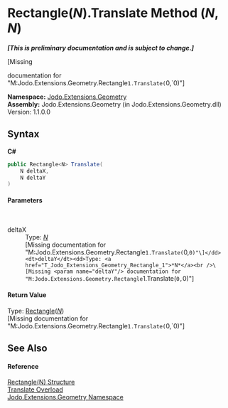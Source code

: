 # Rectangle(*N*).Translate Method (*N*, *N*)
 _**\[This is preliminary documentation and is subject to change.\]**_

\[Missing <summary> documentation for "M:Jodo.Extensions.Geometry.Rectangle`1.Translate(`0,`0)"\]

**Namespace:**&nbsp;<a href="N_Jodo_Extensions_Geometry">Jodo.Extensions.Geometry</a><br />**Assembly:**&nbsp;Jodo.Extensions.Geometry (in Jodo.Extensions.Geometry.dll) Version: 1.1.0.0

## Syntax

**C#**<br />
``` C#
public Rectangle<N> Translate(
	N deltaX,
	N deltaY
)
```


#### Parameters
&nbsp;<dl><dt>deltaX</dt><dd>Type: <a href="T_Jodo_Extensions_Geometry_Rectangle_1">*N*</a><br />\[Missing <param name="deltaX"/> documentation for "M:Jodo.Extensions.Geometry.Rectangle`1.Translate(`0,`0)"\]</dd><dt>deltaY</dt><dd>Type: <a href="T_Jodo_Extensions_Geometry_Rectangle_1">*N*</a><br />\[Missing <param name="deltaY"/> documentation for "M:Jodo.Extensions.Geometry.Rectangle`1.Translate(`0,`0)"\]</dd></dl>

#### Return Value
Type: <a href="T_Jodo_Extensions_Geometry_Rectangle_1">Rectangle</a>(<a href="T_Jodo_Extensions_Geometry_Rectangle_1">*N*</a>)<br />\[Missing <returns> documentation for "M:Jodo.Extensions.Geometry.Rectangle`1.Translate(`0,`0)"\]

## See Also


#### Reference
<a href="T_Jodo_Extensions_Geometry_Rectangle_1">Rectangle(N) Structure</a><br /><a href="Overload_Jodo_Extensions_Geometry_Rectangle_1_Translate">Translate Overload</a><br /><a href="N_Jodo_Extensions_Geometry">Jodo.Extensions.Geometry Namespace</a><br />